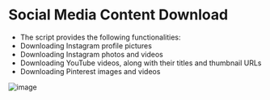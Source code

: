 # Social Media Content Download
* The script provides the following functionalities:
* Downloading Instagram profile pictures
* Downloading Instagram photos and videos
* Downloading YouTube videos, along with their titles and thumbnail URLs
* Downloading Pinterest images and videos


![image](https://github.com/satyamkumar420/Social_Media_Content_Dwonload/assets/98641231/58c3bb89-79c7-441c-b1af-b30e01207229)


